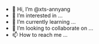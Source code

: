 - 👋 Hi, I’m @xts-annyang
- 👀 I’m interested in ...
- 🌱 I’m currently learning ...
- 💞️ I’m looking to collaborate on ...
- 📫 How to reach me ...

<!---
xts-annyang/xts-annyang is a ✨ special ✨ repository because its `README.md` (this file) appears on your GitHub profile.
You can click the Preview link to take a look at your changes.
--->
